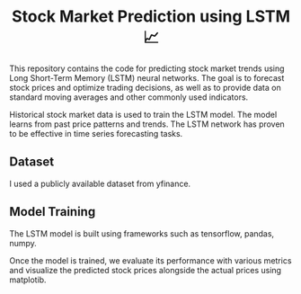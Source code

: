 <h1 align="center">Stock Market Prediction using LSTM 📈</h1>

This repository contains the code for predicting stock market trends using Long Short-Term Memory (LSTM) neural networks. The goal is to forecast stock prices and optimize trading decisions, as well as to provide data on standard moving averages and other commonly used indicators.

Historical stock market data is used to train the LSTM model. The model learns from past price patterns and trends. The LSTM network has proven to be effective in time series forecasting tasks.

## Dataset
I used a publicly available dataset from yfinance.

## Model Training
The LSTM model is built using frameworks such as tensorflow, pandas, numpy.

Once the model is trained, we evaluate its performance with various metrics and visualize the predicted stock prices alongside the actual prices using matplotib.
